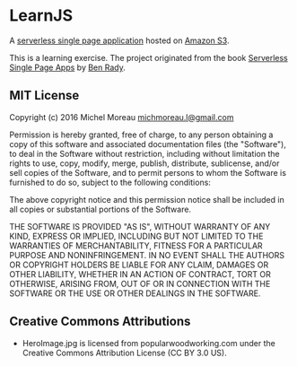 # LearnJS
A [serverless single page application](http://learnjs.michelml.com.s3-website-us-east-1.amazonaws.com/) hosted on [Amazon S3](http://docs.aws.amazon.com/AmazonS3/latest/dev/Welcome.html). 

This is a learning exercise. The project originated from the book [Serverless Single Page Apps](https://pragprog.com/book/brapps/serverless-single-page-apps) by [Ben Rady](https://twitter.com/benrady).

## MIT License

Copyright (c) 2016 Michel Moreau <michmoreau.l@gmail.com>

Permission is hereby granted, free of charge, to any person obtaining a copy of this software and associated documentation files (the "Software"), to deal in the Software without restriction, including without limitation the rights to use, copy, modify, merge, publish, distribute, sublicense, and/or sell copies of the Software, and to permit persons to whom the Software is furnished to do so, subject to the following conditions:

The above copyright notice and this permission notice shall be included in all copies or substantial portions of the Software.

THE SOFTWARE IS PROVIDED "AS IS", WITHOUT WARRANTY OF ANY KIND, EXPRESS OR IMPLIED, INCLUDING BUT NOT LIMITED TO THE WARRANTIES OF MERCHANTABILITY, FITNESS FOR A PARTICULAR PURPOSE AND NONINFRINGEMENT.  IN NO EVENT SHALL THE AUTHORS OR COPYRIGHT HOLDERS BE LIABLE FOR ANY CLAIM, DAMAGES OR OTHER LIABILITY, WHETHER IN AN ACTION OF CONTRACT, TORT OR OTHERWISE, ARISING FROM, OUT OF OR IN CONNECTION WITH THE SOFTWARE OR THE USE OR OTHER DEALINGS IN THE SOFTWARE.

## Creative Commons Attributions

  * HeroImage.jpg is licensed from popularwoodworking.com under the Creative Commons Attribution License (CC BY 3.0 US).

